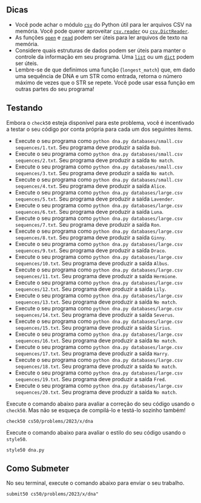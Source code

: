 Dicas
-----

*   Você pode achar o módulo [`csv`](https://docs.python.org/pt-br/3/library/csv.html) do Python útil para ler arquivos CSV na memória. Você pode querer aproveitar [`csv.reader`](https://docs.python.org/pt-br/3/library/csv.html#csv.reader) ou [`csv.DictReader`](https://docs.python.org/pt-br/3/library/csv.html#csv.DictReader).
*   As funções [`open`](https://docs.python.org/pt-br/3.3/tutorial/inputoutput.html#reading-and-writing-files) e [`read`](https://docs.python.org/pt-br/3.3/tutorial/inputoutput.html#methods-of-file-objects) podem ser úteis para ler arquivos de texto na memória.
*   Considere quais estruturas de dados podem ser úteis para manter o controle da informação em seu programa. Uma [`list`](https://docs.python.org/pt-br/3/tutorial/introduction.html#lists) ou um [`dict`](https://docs.python.org/pt-br/3/tutorial/datastructures.html#dictionaries) podem ser úteis.
*   Lembre-se de que definimos uma função (`longest_match`) que, em dado uma sequência de DNA e um STR como entrada, retorna o número máximo de vezes que o STR se repete. Você pode usar essa função em outras partes do seu programa!

Testando
-------

Embora o `check50` esteja disponível para este problema, você é incentivado a testar o seu código por conta própria para cada um dos seguintes items.

*   Execute o seu programa como `python dna.py databases/small.csv sequences/1.txt`. Seu programa deve produzir a saída `Bob`.
*   Execute o seu programa como `python dna.py databases/small.csv sequences/2.txt`. Seu programa deve produzir a saída `No match`.
*   Execute o seu programa como `python dna.py databases/small.csv sequences/3.txt`. Seu programa deve produzir a saída `No match`.
*   Execute o seu programa como `python dna.py databases/small.csv sequences/4.txt`. Seu programa deve produzir a saída `Alice`.
*   Execute o seu programa como `python dna.py databases/large.csv sequences/5.txt`. Seu programa deve produzir a saída `Lavender`.
*   Execute o seu programa como `python dna.py databases/large.csv sequences/6.txt`. Seu programa deve produzir a saída `Luna`.
*   Execute o seu programa como `python dna.py databases/large.csv sequences/7.txt`. Seu programa deve produzir a saída `Ron`.
*   Execute o seu programa como `python dna.py databases/large.csv sequences/8.txt`. Seu programa deve produzir a saída `Ginny`.
*   Execute o seu programa como `python dna.py databases/large.csv sequences/9.txt`. Seu programa deve produzir a saída `Draco`.
*   Execute o seu programa como `python dna.py databases/large.csv sequences/10.txt`. Seu programa deve produzir a saída `Albus`.
*   Execute o seu programa como `python dna.py databases/large.csv sequences/11.txt`. Seu programa deve produzir a saída `Hermione`.
*   Execute o seu programa como `python dna.py databases/large.csv sequences/12.txt`. Seu programa deve produzir a saída `Lily`.
*   Execute o seu programa como `python dna.py databases/large.csv sequences/13.txt`. Seu programa deve produzir a saída `No match`.
*   Execute o seu programa como `python dna.py databases/large.csv sequences/14.txt`. Seu programa deve produzir a saída `Severus`.
*   Execute o seu programa como `python dna.py databases/large.csv sequences/15.txt`. Seu programa deve produzir a saída `Sirius`.
*   Execute o seu programa como `python dna.py databases/large.csv sequences/16.txt`. Seu programa deve produzir a saída `No match`.
*   Execute o seu programa como `python dna.py databases/large.csv sequences/17.txt`. Seu programa deve produzir a saída `Harry`.
*   Execute o seu programa como `python dna.py databases/large.csv sequences/18.txt`. Seu programa deve produzir a saída `No match`.
*   Execute o seu programa como `python dna.py databases/large.csv sequences/19.txt`. Seu programa deve produzir a saída `Fred`.
*   Execute o seu programa como `python dna.py databases/large.csv sequences/20.txt`. Seu programa deve produzir a saída `No match`.

Execute o comando abaixo para avaliar a correção do seu código usando o `check50`. Mas não se esqueça de compilá-lo e testá-lo sozinho também!

    check50 cs50/problems/2023/x/dna
    

Execute o comando abaixo para avaliar o estilo do seu código usando o `style50`.

    style50 dna.py
    

Como Submeter
-------------

No seu terminal, execute o comando abaixo para enviar o seu trabalho.

    submit50 cs50/problems/2023/x/dna"